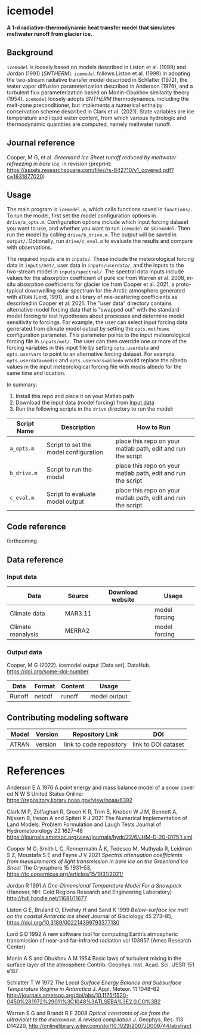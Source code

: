 # icemodel

**A 1-d radiative-thermodynamic heat transfer model that simulates meltwater runoff from glacier ice.**

## Background
`icemodel` is loosely based on models described in Liston et al. (1999) and Jordan (1991) (*SNTHERM*). `icemodel` follows Liston et al. (1999) in adopting the two-stream radiative transfer model described in Schlatter (1972), the water vapor diffusion parameterization described in Anderson (1976), and a turbulent flux parameterization based on Monin-Obukhov similarity theory (1954). `icemodel` loosely adopts *SNTHERM* thermodynamics, including the melt-zone preconditioner, but implements a numerical enthalpy conservation scheme described in Clark et al. (2021). State variables are ice temperature and liquid water content, from which various hydrologic and thermodynamic quantities are computed, namely meltwater runoff.

## Journal reference
Cooper, M G, et al. *Greenland Ice Sheet runoff reduced by meltwater refreezing in bare ice*, in revision (preprint: https://assets.researchsquare.com/files/rs-842710/v1_covered.pdf?c=1631877020)

## Usage

The main program is `icemodel.m`, which calls functions saved in `functions/`. To run the model, first set the model configuration options in `drive/a_opts.m`. Configuration options include which input forcing dataset you want to use, and whether you want to run `icemodel` or `skinmodel`. Then run the model by calling `drive/b_drive.m`. The output will be saved in `output/`. Optionally, run `drive/c_eval.m` to evaluate the results and compare with observations.

The required inputs are in `inputs/`. These include the meteorological forcing data in `inputs/met/`, user data in `inputs/userdata/`, and the inputs to the two-stream model in `inputs/spectral/`. The spectral data inputs include values for the absorption coefficient of pure ice from Warren et al. 2008, in-situ absorption coefficients for glacier ice from Cooper et al. 2021, a proto-typical downwelling solar spectrum for the Arctic atmosphere generated with `ATRAN` (Lord, 1991), and a library of mie-scattering coefficients as described in Cooper et al. 2021. The "user data" directory contains alternative model forcing data that is "swapped out" with the standard model forcing to test hypotheses about processes and determine model sensitivity to forcings. For example, the user can select input forcing data generated from climate model output by setting the `opts.metfname` configuration parameter. This parameter points to the input meteorological forcing file in `inputs/met/`. The user can then override one or more of the forcing variables in this input file by setting `opts.userdata` and `opts.uservars` to point to an alternative forcing dataset. For example, `opts.userdata=modis` and `opts.uservars=albedo` would replace the albedo values in the input meteorological forcing file with modis albedo for the same time and location.

In summary:
1. Install this repo and place it on your Matlab path
2. Download the input data (model forcing) from [Input data](#input-data)
3. Run the following scripts in the `drive` directory to run the model:

| Script Name | Description | How to Run |
| --- | --- | --- |
| `a_opts.m` | Script to set the model configuration | place this repo on your matlab path, edit and run the script |
| `b_drive.m` | Script to run the model | place this repo on your matlab path, edit and run the script |
| `c_eval.m` | Script to evaluate model output | place this repo on your matlab path, edit and run the script |

## Code reference
forthcoming

## Data reference

### Input data

| Data | Source| Download website | Usage |
|-------|---------|-----------------|-----|
| Climate data | MAR3.11 |  | model forcing | 
| Climate reanalysis | MERRA2 |  | model forcing | 

### Output data

Cooper, M G (2022). icemodel output [Data set]. DataHub. https://doi.org/some-doi-number

| Data | Format| Content | Usage |
|-------|---------|-----------------|-----|
| Runoff | netcdf | runoff | model output | 


## Contributing modeling software
| Model | Version | Repository Link | DOI |
|-------|---------|-----------------|-----|
| ATRAN | version | link to code repository | link to DOI dataset |

# References

Anderson E A 1976 A  point energy and mass balance model of a snow cover ed N W S United States Online: https://repository.library.noaa.gov/view/noaa/6392

Clark M P, Zolfaghari R, Green K R, Trim S, Knoben W J M, Bennett A, Nijssen B, Ireson A and Spiteri R J 2021 The Numerical Implementation of Land Models: Problem Formulation and Laugh Tests Journal of Hydrometeorology 22 1627–48 https://journals.ametsoc.org/view/journals/hydr/22/6/JHM-D-20-0175.1.xml

Cooper M G, Smith L C, Rennermalm Å K, Tedesco M, Muthyala R, Leidman S Z, Moustafa S E and Fayne J V 2021 *Spectral attenuation coefficients from measurements of light transmission in bare ice on the Greenland Ice Sheet* The Cryosphere 15 1931–53, https://tc.copernicus.org/articles/15/1931/2021/

Jordan R 1991 *A One-Dimensional Temperature Model For a Snowpack* (Hanover, NH: Cold Regions Research and Engineering Laboratory) http://hdl.handle.net/11681/11677

Liston G E, Bruland O, Elvehøy H and Sand K 1999 *Below-surface ice melt on the coastal Antarctic ice sheet* Journal of Glaciology 45 273–85, https://doi.org/10.3189/002214399793377130

Lord S D 1992 A new software tool for computing Earth’s atmospheric transmission of near-and far-infrared radiation vol 103957 (Ames Research Center)

Monin A S and Obukhov A M 1954 Basic laws of turbulent mixing in the surface layer of the atmosphere Contrib. Geophys. Inst. Acad. Sci. USSR 151 e187

Schlatter T W 1972 *The Local Surface Energy Balance and Subsurface Temperature Regime in Antarctica* J. Appl. Meteor. 11 1048–62 http://journals.ametsoc.org/doi/abs/10.1175/1520-0450%281972%29011%3C1048%3ATLSEBA%3E2.0.CO%3B2

Warren S G and Brandt R E 2008 *Optical constants of ice from the ultraviolet to the microwave: A revised compilation* J. Geophys. Res. 113 D14220, http://onlinelibrary.wiley.com/doi/10.1029/2007JD009744/abstract
